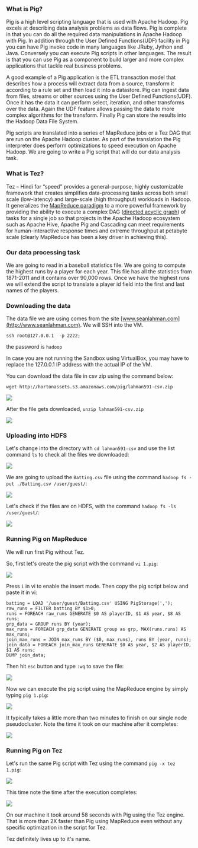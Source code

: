 ### What is Pig?

Pig is a high level scripting language that is used with Apache Hadoop. Pig excels at describing data analysis problems as data flows. Pig is complete in that you can do all the required data manipulations in Apache Hadoop with Pig. In addition through the User Defined Functions(UDF) facility in Pig you can have Pig invoke code in many languages like JRuby, Jython and Java. Conversely you can execute Pig scripts in other languages. The result is that you can use Pig as a component to build larger and more complex applications that tackle real business problems.

A good example of a Pig application is the ETL transaction model that describes how a process will extract data from a source, transform it according to a rule set and then load it into a datastore. Pig can ingest data from files, streams or other sources using the User Defined Functions(UDF). Once it has the data it can perform select, iteration, and other transforms over the data. Again the UDF feature allows passing the data to more complex algorithms for the transform. Finally Pig can store the results into the Hadoop Data File System.

Pig scripts are translated into a series of MapReduce jobs or a Tez DAG that are run on the Apache Hadoop cluster. As part of the translation the Pig interpreter does perform optimizations to speed execution on Apache Hadoop. We are going to write a Pig script that will do our data analysis task.

### What is Tez?

Tez – Hindi for “speed” provides a general-purpose, highly customizable framework that creates simplifies data-processing tasks across both small scale (low-latency) and large-scale (high throughput) workloads in Hadoop. It generalizes the [MapReduce paradigm](http://en.wikipedia.org/wiki/MapReduce) to a more powerful framework by providing the ability to execute a complex DAG ([directed acyclic graph](http://en.wikipedia.org/wiki/Directed_acyclic_graph)) of tasks for a single job so that projects in the Apache Hadoop ecosystem such as Apache Hive, Apache Pig and Cascading can meet requirements for human-interactive response times and extreme throughput at petabyte scale (clearly MapReduce has been a key driver in achieving this).

### Our data processing task

We are going to read in a baseball statistics file. We are going to compute the highest runs by a player for each year. This file has all the statistics from 1871-2011 and it contains over 90,000 rows. Once we have the highest runs we will extend the script to translate a player id field into the first and last names of the players.

### Downloading the data

The data file we are using comes from the site [www.seanlahman.com](http://www.seanlahman.com). We will SSH into the VM.

`ssh root@127.0.0.1  -p 2222;`

the password is `hadoop`

In case you are not running the Sandbox using VirtualBox, you may have to replace the 127.0.0.1 IP address with the actual IP of the VM.

You can download the data file in csv zip using the command below:

`wget http://hortonassets.s3.amazonaws.com/pig/lahman591-csv.zip`

![](/assets/faster-pig-with-tez/1.png)

After the file gets downloaded, `unzip lahman591-csv.zip`

![](/assets/faster-pig-with-tez/2.png)

### Uploading into HDFS

Let's change into the directory with `cd lahman591-csv` and use the list command `ls` to check all the files we downloaded:

![](/assets/faster-pig-with-tez/3.png)

We are going to upload the `Batting.csv` file using the command `hadoop fs -put ./Batting.csv /user/guest/`:

![](/assets/faster-pig-with-tez/4.png)

Let's check if the files are on HDFS, with the command `hadoop fs -ls /user/guest/`:

![](/assets/faster-pig-with-tez/5.png)

### Running Pig on MapReduce

We will run first Pig without Tez.

So, first let's create the pig script with the command `vi 1.pig`:

![](/assets/faster-pig-with-tez/6.png)

Press `i` in vi to enable the insert mode. Then copy the pig script below and paste it in vi:

    batting = LOAD '/user/guest/Batting.csv' USING PigStorage(',');
    raw_runs = FILTER batting BY $1>0;
    runs = FOREACH raw_runs GENERATE $0 AS playerID, $1 AS year, $8 AS runs;
    grp_data = GROUP runs BY (year);
    max_runs = FOREACH grp_data GENERATE group as grp, MAX(runs.runs) AS max_runs;
    join_max_runs = JOIN max_runs BY ($0, max_runs), runs BY (year, runs);
    join_data = FOREACH join_max_runs GENERATE $0 AS year, $2 AS playerID, $1 AS runs;
    DUMP join_data;

Then hit `esc` button and type `:wq` to save the file:

![](/assets/faster-pig-with-tez/7.png)

Now we can execute the pig script using the MapReduce engine by simply typing `pig 1.pig`:

![](/assets/faster-pig-with-tez/8.png)

It typically takes a little more than two minutes to finish on our single node pseudocluster. Note the time it took on our machine after it completes:

![](/assets/faster-pig-with-tez/9.png)

### Running Pig on Tez

Let's run the same Pig script with Tez using the command `pig -x tez 1.pig`:

![](/assets/faster-pig-with-tez/10.png)

This time note the time after the execution completes:

![](/assets/faster-pig-with-tez/11.png)

On our machine it took around 58 seconds with Pig using the Tez engine. That is more than 2X faster than Pig using MapReduce even without any specific optimization in the script for Tez.

Tez definitely lives up to it's name.
